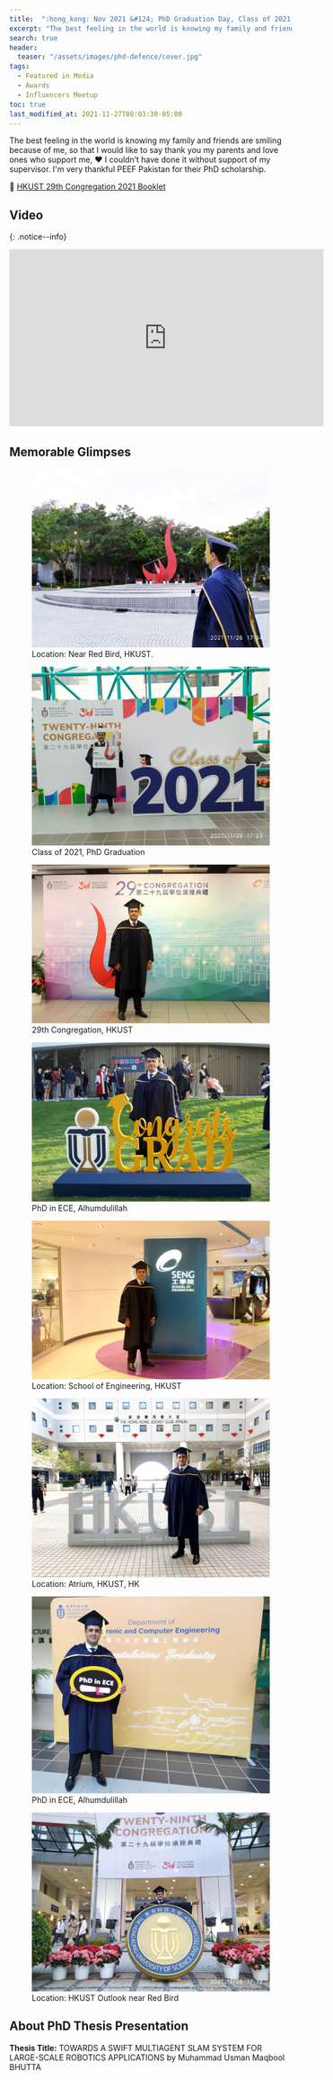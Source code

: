 ```yaml
---
title:  ":hong_kong: Nov 2021 &#124; PhD Graduation Day, Class of 2021, HKUST 29th Congregation."
excerpt: "The best feeling in the world is knowing my family and friends are smiling because of me."
search: true
header:
  teaser: "/assets/images/phd-defence/cover.jpg"
tags: 
  - Featured in Media
  - Awards
  - Influencers Meetup
toc: true
last_modified_at: 2021-11-27T08:03:30-05:00
---
```


The best feeling in the world is knowing my family and friends are smiling because of me, so that I would like to say thank you my parents and love ones who support me, ♥️ I couldn’t have done it without support of my supervisor. I'm very thankful PEEF Pakistan for their PhD scholarship.

📁 [HKUST 29th Congregation 2021 Booklet](/assets/pdf/HKUST_29th_Congregation_2021.pdf)

## Video 

{: .notice--info}
<iframe width="560" height="315" src="https://www.youtube.com/embed/yW5PbaFcnSc" frameborder="0" allow="autoplay; encrypted-media" allowfullscreen></iframe>



## Memorable Glimpses 

<figure>
    <a href="/assets/images/phd-defence/grad4.jpg"><img src="/assets/images/phd-defence/grad4.jpg"></a>
    <figcaption>Location: Near Red Bird, HKUST.</figcaption>
</figure>

<figure>
    <a href="/assets/images/phd-defence/grad7.jpg"><img src="/assets/images/phd-defence/grad7.jpg"></a>
    <figcaption>Class of 2021, PhD Graduation</figcaption>
</figure>

<figure>
    <a href="/assets/images/phd-defence/grad8.jpg"><img src="/assets/images/phd-defence/grad8.jpg"></a>
    <figcaption>29th Congregation, HKUST</figcaption>
</figure>

<figure>
    <a href="/assets/images/phd-defence/grad9.jpg"><img src="/assets/images/phd-defence/grad9.jpg"></a>
    <figcaption>PhD in ECE, Alhumdulillah</figcaption>
</figure>

<figure>
    <a href="/assets/images/phd-defence/grad1.jpg"><img src="/assets/images/phd-defence/grad1.jpg"></a>
    <figcaption>Location: School of Engineering, HKUST</figcaption>
</figure>

<figure>
    <a href="/assets/images/phd-defence/grad2.jpg"><img src="/assets/images/phd-defence/grad2.jpg"></a>
    <figcaption>Location: Atrium, HKUST, HK</figcaption>
</figure>

<figure>
    <a href="/assets/images/phd-defence/grad3.jpg"><img src="/assets/images/phd-defence/grad3.jpg"></a>
    <figcaption>PhD in ECE, Alhumdulillah</figcaption>
</figure>



<figure>
    <a href="/assets/images/phd-defence/pic2.jpg"><img src="/assets/images/phd-defence/grad5.jpg"></a>
    <figcaption>Location: HKUST Outlook near Red Bird</figcaption>
</figure>



## About PhD Thesis Presentation

**Thesis Title:**
TOWARDS A SWIFT MULTIAGENT SLAM SYSTEM FOR LARGE-SCALE ROBOTICS APPLICATIONS
by
Muhammad Usman Maqbool BHUTTA

